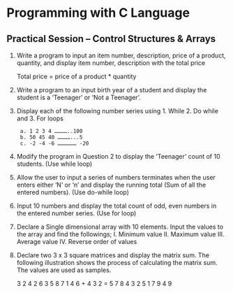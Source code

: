 # Programming with C Language
## Practical Session – Control Structures & Arrays

1. Write a program to input an item number, description, price of a product, quantity, and display item number, description with the total price 


    Total price = price of a product * quantity

2. Write a program to an input birth year of a student and display the student is a ‘Teenager’ or ‘Not a Teenager’.

3. Display each of the following number series using 1. While 2. Do while and 3. For loops

        a. 1 2 3 4 …………..100
        b. 50 45 40 …………...5
        c. -2 -4 -6 ……………… -20

4. Modify the program in Question 2 to display the ‘Teenager’ count of 10 students. (Use while loop)

5.  Allow the user to input a series of numbers terminates when the user enters either ‘N’ or ‘n’ and display the running total (Sum of all the entered numbers). (Use do-while loop)

6. Input 10 numbers and display the total count of odd, even numbers in the entered number series. (Use for loop)

7. Declare a Single dimensional array with 10 elements. Input the values to the array and find   the followings;
    I. Minimum value
    II. Maximum value
    III. Average value
    IV. Reverse order of values

8.  Declare two 3 x 3 square matrices and display the matrix sum.
    The following illustration shows the process of calculating the matrix sum. The values are used as samples.

    3 2 4       2 6 3       5 8 7
    1 4 6   +   4 3 2   =   5 7 8
    4 3 2       5 1 7       9 4 9
